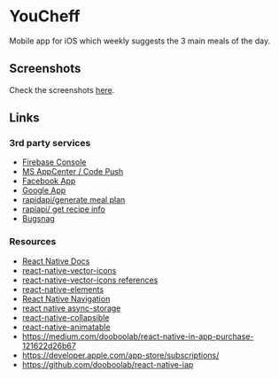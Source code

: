 # YouCheff
Mobile app for iOS which weekly suggests the 3 main meals of the day.

## Screenshots
Check the screenshots [here](https://github.com/ricardodantas/youcheff-mobileapp/tree/master/screenshots).

## Links

### 3rd party services
- [Firebase Console](https://console.firebase.google.com/u/0/project/youcheffapp/overview)
- [ MS AppCenter / Code Push](https://appcenter.ms/users/ricardodantas/apps/YouCHeff/distribute/code-push)
- [Facebook App](https://developers.facebook.com/apps/308964689989454/settings/basic/)
- [Google App](https://console.developers.google.com/apis/credentials?project=youcheffapp&authuser=0)
- [rapidapi/generate meal plan](https://rapidapi.com/spoonacular/api/recipe-food-nutrition?endpoint=5883dea3e4b0068a4b552cb2)
- [rapiapi/ get recipe info](https://rapidapi.com/spoonacular/api/recipe-food-nutrition?endpoint=55e1ba5ee4b0a29b2c360756)
- [Bugsnag](https://app.bugsnag.com/ricardo-dantas/youcheff-mobile-app)

### Resources
- [React Native Docs](https://facebook.github.io/react-native/docs/)
- [react-native-vector-icons](https://github.com/oblador/react-native-vector-icons)
- [react-native-vector-icons references](https://oblador.github.io/react-native-vector-icons/)
- [react-native-elements](https://react-native-training.github.io/react-native-elements/docs/getting_started.html)
- [React Native Navigation](https://reactnavigation.org/docs/en/getting-started.html)
- [react native async-storage](https://github.com/react-native-community/async-storage/tree/LEGACY)
- [react-native-collapsible](https://github.com/oblador/react-native-collapsible)
- [react-native-animatable](https://github.com/oblador/react-native-animatable)
- https://medium.com/dooboolab/react-native-in-app-purchase-121622d26b67
- https://developer.apple.com/app-store/subscriptions/
- https://github.com/dooboolab/react-native-iap
